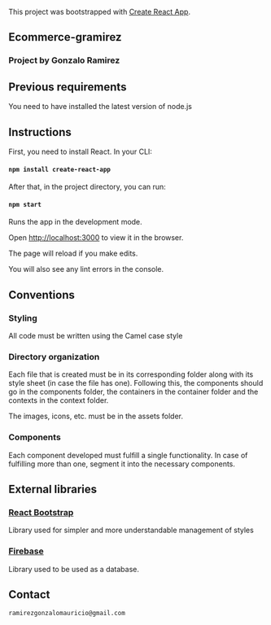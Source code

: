 
  

This project was bootstrapped with [Create React App](https://github.com/facebook/create-react-app).

  

  

## Ecommerce-gramirez

  

### Project by Gonzalo Ramirez

  

## Previous requirements

  

You need to have installed the latest version of node.js

  

## Instructions

  

First, you need to install React. In your CLI:

  

#### `npm install create-react-app`

  

After that, in the project directory, you can run:

  

#### `npm start`

  

Runs the app in the development mode.<br />

  

Open [http://localhost:3000](http://localhost:3000) to view it in the browser.

  

The page will reload if you make edits.<br />

  

You will also see any lint errors in the console.

  

## Conventions

  

### Styling

  

All code must be written using the Camel case style

  

### Directory organization

Each file that is created must be in its corresponding folder along with its style sheet (in case the file has one). Following this, the components should go in the components folder, the containers in the container folder and the contexts in the context folder.

The images, icons, etc. must be in the assets folder.

  

### Components

  

Each component developed must fulfill a single functionality. In case of fulfilling more than one, segment it into the necessary components.

  
  

## External libraries

  

### [React Bootstrap](https://react-bootstrap.github.io/)

  

Library used for simpler and more understandable management of styles

  

### [Firebase](https://firebase.google.com/)

Library used to be used as a database.

  
  

## Contact

  

`ramirezgonzalomauricio@gmail.com`
